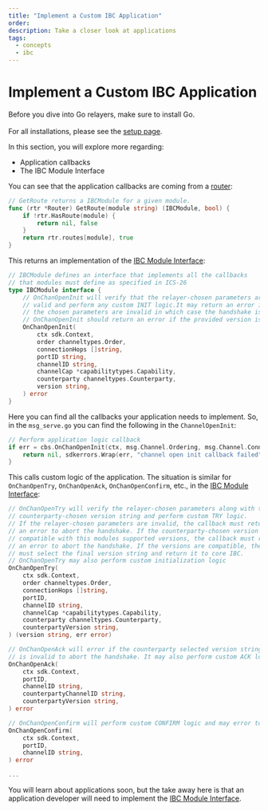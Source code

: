 ```yaml
---
title: "Implement a Custom IBC Application"
order:
description: Take a closer look at applications
tags: 
  - concepts
  - ibc
---
```


# Implement a Custom IBC Application

<HighlightBox type="prerequisite">

Before you dive into Go relayers, make sure to install Go.
<br></br>
For all installations, please see the [setup page](../3-my-own-chain/setup.md).

</HighlightBox>

<HighlightBox type="learning">

In this section, you will explore more regarding:

* Application callbacks
* The IBC Module Interface

</HighlightBox>

You can see that the application callbacks are coming from a [router](https://github.com/cosmos/ibc-go/blob/main/modules/core/05-port/types/router.go):

```go
// GetRoute returns a IBCModule for a given module.
func (rtr *Router) GetRoute(module string) (IBCModule, bool) {
    if !rtr.HasRoute(module) {
        return nil, false
    }
    return rtr.routes[module], true
}
```

This returns an implementation of the [IBC Module Interface](https://github.com/cosmos/ibc-go/blob/main/modules/core/05-port/types/module.go):

```go
// IBCModule defines an interface that implements all the callbacks
// that modules must define as specified in ICS-26
type IBCModule interface {
    // OnChanOpenInit will verify that the relayer-chosen parameters are
    // valid and perform any custom INIT logic.It may return an error if
    // the chosen parameters are invalid in which case the handshake is aborted.
    // OnChanOpenInit should return an error if the provided version is invalid.
    OnChanOpenInit(
        ctx sdk.Context,
        order channeltypes.Order,
        connectionHops []string,
        portID string,
        channelID string,
        channelCap *capabilitytypes.Capability,
        counterparty channeltypes.Counterparty,
        version string,
    ) error
}
```

Here you can find all the callbacks your application needs to implement. So, in the `msg_serve.go` you can find the following in the `ChannelOpenInit`:

```go
// Perform application logic callback
if err = cbs.OnChanOpenInit(ctx, msg.Channel.Ordering, msg.Channel.ConnectionHops, msg.PortId, channelID, cap, msg.Channel.Counterparty, msg.Channel.Version); err != nil {
    return nil, sdkerrors.Wrap(err, "channel open init callback failed")
}
```

This calls custom logic of the application. The situation is similar for `OnChanOpenTry`, `OnChanOpenAck`, `OnChanOpenConfirm`, etc., in the [IBC Module Interface](https://github.com/cosmos/ibc-go/blob/main/modules/core/05-port/types/module.go):

```go
// OnChanOpenTry will verify the relayer-chosen parameters along with the
// counterparty-chosen version string and perform custom TRY logic.
// If the relayer-chosen parameters are invalid, the callback must return
// an error to abort the handshake. If the counterparty-chosen version is not
// compatible with this modules supported versions, the callback must return
// an error to abort the handshake. If the versions are compatible, the try callback
// must select the final version string and return it to core IBC.
// OnChanOpenTry may also perform custom initialization logic
OnChanOpenTry(
    ctx sdk.Context,
    order channeltypes.Order,
    connectionHops []string,
    portID,
    channelID string,
    channelCap *capabilitytypes.Capability,
    counterparty channeltypes.Counterparty,
    counterpartyVersion string,
) (version string, err error)

// OnChanOpenAck will error if the counterparty selected version string
// is invalid to abort the handshake. It may also perform custom ACK logic.
OnChanOpenAck(
    ctx sdk.Context,
    portID,
    channelID string,
    counterpartyChannelID string,
    counterpartyVersion string,
) error

// OnChanOpenConfirm will perform custom CONFIRM logic and may error to abort the handshake.
OnChanOpenConfirm(
    ctx sdk.Context,
    portID,
    channelID string,
) error

...
```

You will learn about applications soon, but the take away here is that an application developer will need to implement the [IBC Module Interface](https://github.com/cosmos/ibc-go/blob/main/modules/core/05-port/types/module.go).
